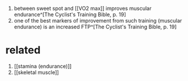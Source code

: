 1. between sweet spot and [[VO2 max]] improves muscular endurance^[The Cyclist's Training Bible, p. 19]
2. one of the best markers of improvement from such training (muscular endurance) is an increased FTP^[The Cyclist's Training Bible, p. 19]
# related
1. [[stamina (endurance)]]
2. [[skeletal muscle]]